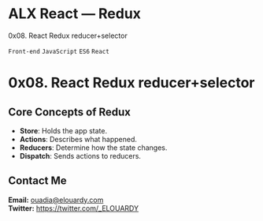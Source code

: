 # ALX React — Redux

0x08. React Redux reducer+selector

`Front-end`
`JavaScript`
`ES6`
`React`

# 0x08. React Redux reducer+selector

## Core Concepts of Redux

- **Store**: Holds the app state.
- **Actions**: Describes what happened.
- **Reducers**: Determine how the state changes.
- **Dispatch**: Sends actions to reducers.

## Contact Me

**Email:** ouadia@elouardy.com \
**Twitter:** https://twitter.com/_ELOUARDY
